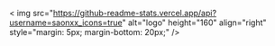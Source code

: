 < img src="https://github-readme-stats.vercel.app/api?username=saonxx_icons=true" alt="logo" height="160" align="right" style="margin: 5px; margin-bottom: 20px;" /\>
